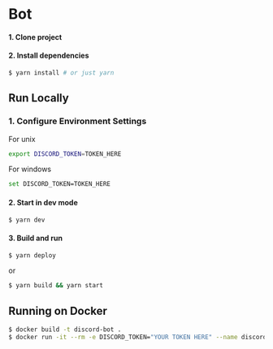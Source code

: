 # Bot

#### 1. Clone project

#### 2. Install dependencies

```sh
$ yarn install # or just yarn
```


## Run Locally


### 1. Configure Environment Settings

For unix
```bash
export DISCORD_TOKEN=TOKEN_HERE
```

For windows
```bash
set DISCORD_TOKEN=TOKEN_HERE
```

#### 2. Start in dev mode

```sh
$ yarn dev
```

#### 3. Build and run

```sh
$ yarn deploy
```

or

```sh
$ yarn build && yarn start
```

## Running on Docker

```sh
$ docker build -t discord-bot .
$ docker run -it --rm -e DISCORD_TOKEN="YOUR TOKEN HERE" --name discord-bot discord-bot
```
